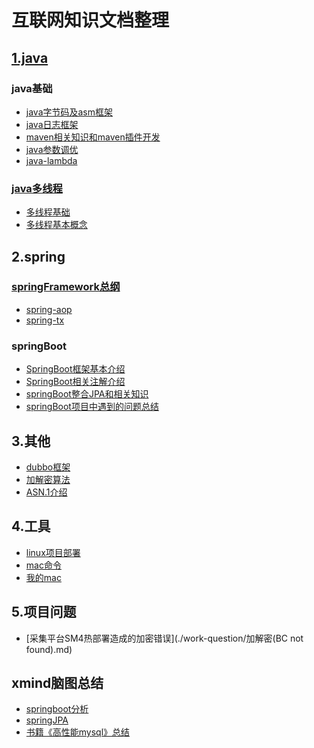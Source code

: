 # 互联网知识文档整理

## [1.java](./java/java.md)

### java基础

- [java字节码及asm框架](./java/base/java-Bytecode(字节码).md)
- [java日志框架](./java/base/java-log(日志框架).md)
- [maven相关知识和maven插件开发](./java/base/java-maven-plugin(插件开发).md)
- [java参数调优](./java/base/java-params(调优).md)
- [java-lambda](./java/base/java-lambda.md)

### [java多线程](./java/thread/thread.md)

- [多线程基础](./java/thread/thread-basics.md)
- [多线程基本概念](./java/thread/thread-concept.md)

## 2.spring

### [springFramework总纲](./java/spring/spring.md)

- [spring-aop](./java/spring/spring-aop.md)
- [spring-tx](./java/spring/spring-tx.md)

### springBoot

- [SpringBoot框架基本介绍](./spring-boot-cloud/boot/boot-start.md)
- [SpringBoot相关注解介绍](./spring-boot-cloud/boot/boot-annotation.md)
- [springBoot整合JPA和相关知识](./spring-boot-cloud/boot/boot-jpa.md)
- [springBoot项目中遇到的问题总结](./spring-boot-cloud/boot/boot-question.md)

## 3.其他

- [dubbo框架](./java/dubbo/dubbo.md)
- [加解密算法](other/密码学/密码学.md)
- [ASN.1介绍](other/数据结构/(ASN.1).md)

## 4.工具

- [linux项目部署](./tool/linux-deploy.md)
- [mac命令](./tool/mac_cmd.md)
- [我的mac](./tool/my_mac.md)

## 5.项目问题

- [采集平台SM4热部署造成的加密错误](./work-question/加解密(BC not found).md)

## xmind脑图总结

- [springboot分析](./xmind/spring%20boot分析.xmind)
- [springJPA](./xmind/springJPA.xmind)
- [书籍《高性能mysql》总结](./xmind/高性能mysql.xmind)